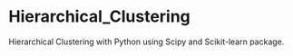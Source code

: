 # Hierarchical_Clustering
 Hierarchical Clustering with Python using Scipy and Scikit-learn package.

